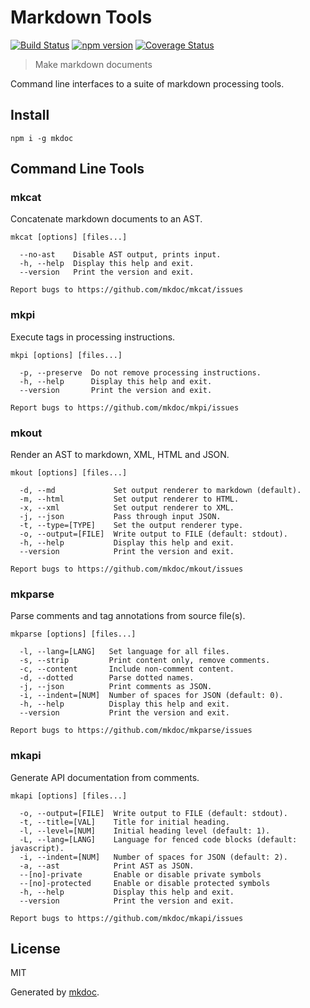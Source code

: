 # Markdown Tools

[![Build Status](https://travis-ci.org/mkdoc/mkdoc.svg?v=2)](https://travis-ci.org/mkdoc/mkdoc)
[![npm version](http://img.shields.io/npm/v/mkdoc.svg?v=2)](https://npmjs.org/package/mkdoc)
[![Coverage Status](https://coveralls.io/repos/mkdoc/mkdoc/badge.svg?branch=master&service=github&v=2)](https://coveralls.io/github/mkdoc/mkdoc?branch=master)

> Make markdown documents

Command line interfaces to a suite of markdown processing tools.

## Install

```
npm i -g mkdoc
```

## Command Line Tools

### mkcat

Concatenate markdown documents to an AST.

```shell
mkcat [options] [files...]

  --no-ast    Disable AST output, prints input.
  -h, --help  Display this help and exit.
  --version   Print the version and exit.

Report bugs to https://github.com/mkdoc/mkcat/issues
```

### mkpi

Execute tags in processing instructions.

```shell
mkpi [options] [files...]

  -p, --preserve  Do not remove processing instructions.
  -h, --help      Display this help and exit.
  --version       Print the version and exit.

Report bugs to https://github.com/mkdoc/mkpi/issues
```

### mkout

Render an AST to markdown, XML, HTML and JSON.

```shell
mkout [options] [files...]

  -d, --md             Set output renderer to markdown (default).
  -m, --html           Set output renderer to HTML.
  -x, --xml            Set output renderer to XML.
  -j, --json           Pass through input JSON.
  -t, --type=[TYPE]    Set the output renderer type.
  -o, --output=[FILE]  Write output to FILE (default: stdout).
  -h, --help           Display this help and exit.
  --version            Print the version and exit.

Report bugs to https://github.com/mkdoc/mkout/issues
```

### mkparse

Parse comments and tag annotations from source file(s).

```shell
mkparse [options] [files...]

  -l, --lang=[LANG]   Set language for all files.
  -s, --strip         Print content only, remove comments.
  -c, --content       Include non-comment content.
  -d, --dotted        Parse dotted names.
  -j, --json          Print comments as JSON.
  -i, --indent=[NUM]  Number of spaces for JSON (default: 0).
  -h, --help          Display this help and exit.
  --version           Print the version and exit.

Report bugs to https://github.com/mkdoc/mkparse/issues
```

### mkapi

Generate API documentation from comments.

```shell
mkapi [options] [files...]

  -o, --output=[FILE]  Write output to FILE (default: stdout).
  -t, --title=[VAL]    Title for initial heading.
  -l, --level=[NUM]    Initial heading level (default: 1).
  -L, --lang=[LANG]    Language for fenced code blocks (default: javascript).
  -i, --indent=[NUM]   Number of spaces for JSON (default: 2).
  -a, --ast            Print AST as JSON.
  --[no]-private       Enable or disable private symbols
  --[no]-protected     Enable or disable protected symbols
  -h, --help           Display this help and exit.
  --version            Print the version and exit.

Report bugs to https://github.com/mkdoc/mkapi/issues
```

## License

MIT

Generated by [mkdoc](https://github.com/mkdoc/mkdoc).

[jshint]: http://jshint.com
[jscs]: http://jscs.info
[commonmark]: https://github.com/jgm/commonmark.js
